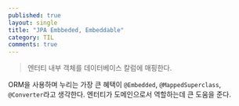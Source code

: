 ```yaml
---
published: true
layout: single
title: "JPA Embbeded, Embeddable"
category: TIL
comments: true
---
```


> 엔터티 내부 객체를 데이터베이스 칼럼에 매핑한다.

ORM을 사용하며 누리는 가장 큰 혜택이 `@Embedded`, `@MappedSuperclass`, `@Converter`라고 생각한다. 엔터티가 도메인으로서 역할하는데 큰 도움을 준다.